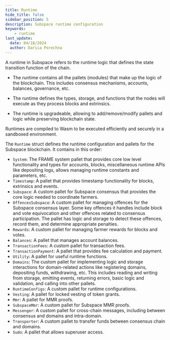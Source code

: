 ```yaml
---
title: Runtime
hide_title: false
sidebar_position: 5
description: Subspace runtime configuration
keywords:
    - runtime
last_update:
  date: 04/16/2024
  author: Dariia Porechna
---
```

A runtime in Subspace refers to the runtime logic that defines the state transition function of the chain.

- The runtime contains all the pallets (modules) that make up the logic of the blockchain. This includes consensus mechanisms, accounts, balances, governance, etc.

- The runtime defines the types, storage, and functions that the nodes will execute as they process blocks and extrinsics.

- The runtime is upgradeable, allowing to add/remove/modify pallets and logic while preserving blockchain state.

Runtimes are compiled to Wasm to be executed efficiently and securely in a sandboxed environment.

The `Runtime` struct defines the runtime configuration and pallets for the Subspace blockchain. It contains in this order:
- `System`: The FRAME system pallet that provides core low level functionality and types for accounts, blocks, miscellaneous runtime APIs like depositing logs, allows managing runtime constants and parameters, etc.
- `Timestamp`: A pallet that provides timestamp functionality for blocks, extrinsics and events.
- `Subspace`: A custom pallet for Subspace consensus that provides the core logic needed to coordinate farmers.
- `OffencesSubspace`: A custom pallet for managing offences for the Subspace consensus layer. Some key offences it handles include block and vote equivocation and other offences related to consensus participation. The pallet has logic and storage to detect these offences, record them, and determine appropriate penalties.
- `Rewards`: A custom pallet for managing farmer rewards for blocks and votes.
- `Balances`: A pallet that manages account balances.
- `TransactionFees`: A custom pallet for transaction fees.
- `TransactionPayment`: A pallet that provides fee calculation and payment.
- `Utility`: A pallet for useful runtime functions.
- `Domains`: The custom pallet for implementing logic and storage interactions for domain-related actions like registering domains, depositing funds, withdrawing, etc. This includes reading and writing from storage, emitting events, returning errors, basic logic and validation, and calling into other pallets.
- `RuntimeConfigs`: A custom pallet for runtime configurations.
- `Vesting`: A pallet for locked vesting of token grants.
- `Mmr`: A pallet for MMR proofs.
- `SubspaceMmr`: A custom pallet for Subspace MMR proofs.
- `Messenger`: A custom pallet for cross-chain messages, including between consensus and domains and intra-domain.
- `Transporter`: A custom pallet to transfer funds between consensus chain and domains.
- `Sudo`: A pallet that allows superuser access.

